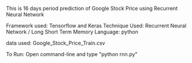 This is 16 days period prediction of Google Stock Price using Recurrent Neural Network

Framework used: Tensorflow and Keras
Technique Used: Recurrent Neural Network / Long Short Term Memory 
Language: python 

data used: Google_Stock_Price_Train.csv

To Run: Open command-line and type "python rnn.py"
